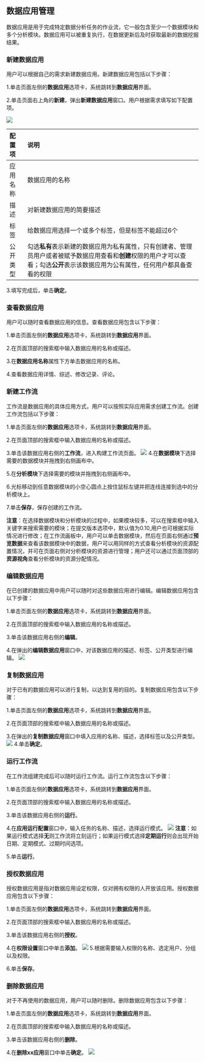 ## 数据应用管理

数据应用是用于完成特定数据分析任务的作业流，它一般包含至少一个数据模块和多个分析模块。数据应用可以被重复执行，在数据更新后及时获取最新的数据挖掘结果。

### 新建数据应用

用户可以根据自己的需求新建数据应用。新建数据应用包括以下步骤：

1.单击页面左侧的**数据应用**选项卡，系统跳转到**数据应用**界面。

2.单击页面右上角的**新建**，弹出**新建数据应用**窗口。用户根据需求填写如下配置项。

![](/assets/new_data_application.png)
    
| 配置项 | 说明 |
| :--- | :--- | 
| 应用名称 | 数据应用的名称 |
| 描述 | 对新建数据应用的简要描述 |
| 标签 | 给数据应用选择一个或多个标签，但是标签不能超过6个|
| 公开类型 | 勾选**私有**表示新建的数据应用为私有属性，只有创建者、管理员用户或者被赋予数据应用查看和**创建**权限的用户才可以查看；勾选**公开**表示该数据应用为公有属性，任何用户都具备查看的权限 |

3.填写完成后，单击**确定**。

### 查看数据应用
用户可以随时查看数据应用的信息。查看数据应用包含以下步骤：

1.单击页面左侧的**数据应用**选项卡，系统跳转到**数据应用**界面。

2.在页面顶部的搜索框中输入数据应用的名称或描述。

3.在**数据应用名称**属性下方单击数据应用的名称。

4.查看数据应用详情、综述、修改记录、评论。

### 新建工作流
工作流是数据应用的具体应用方式，用户可以按照实际应用需求创建工作流。创建工作流包括以下步骤：

1.单击页面左侧的**数据应用**选项卡，系统跳转到**数据应用**界面。

2.在页面顶部的搜索框中输入数据应用的名称或描述。

3.单击该数据应用右侧的**工作流**，进入构建工作流页面。
![](/assets/工作流组建.png)
4.在**数据模块**下选择需要的数据模块并拖拽到右侧画布中。

5.在**分析模块**下选择需要的模块并拖拽到右侧画布中。

6.光标移动到任意数据模块的小空心圆点上按住鼠标左键并把连线连接到选中的分析模块上。

7.单击**保存**，保存创建的工作流。

**注意**：在选择数据模块和分析模块的过程中，如果模块较多，可以在搜索框中输入关键字来搜索需要的模块；在提交版本选项中，默认值为0.10,用户也可根据实际情况进行修改；在工作流画板中，用户可以单击数据模块，然后在页面右侧通过**预览数据**来查看该数据模块中的数据，用户可以用同样的方式查看分析模块的资源配置情况，并可在页面右侧对分析模块的资源进行管理；用户还可以通过页面顶部的**资源视角**查看分析模块的资源分配情况。

### 编辑数据应用
在已创建的数据应用中用户可以随时对这些数据应用进行编辑。编辑数据应用包含以下步骤：

1.单击页面左侧的**数据应用**选项卡，系统跳转到**数据应用**界面。

2.在页面顶部的搜索框中输入数据应用的名称或描述。

3.单击该数据应用右侧的**编辑**。

4.在弹出的**编辑数据应用**窗口中，对该数据应用的描述、标签、公开类型进行编辑。
![](/assets/编辑数据应用.png)

### 复制数据应用
对于已有的数据应用可以进行复制，以达到复用的目的。复制数据应用包含以下步骤：

1.单击页面左侧的**数据应用**选项卡，系统跳转到**数据应用**界面。

2.在页面顶部的搜索框中输入数据应用的名称或描述。

3.在弹出的**复制数据应用**窗口中填入应用的名称、描述，选择标签以及公开类型。
![](/assets/复制数据应用.png)
4.单击**确定**。

### 运行工作流
在工作流组建完成后可以随时运行工作流。运行工作流包含以下步骤：

1.单击页面左侧的**数据应用**选项卡，系统跳转到**数据应用**界面。

2.在页面顶部的搜索框中输入数据应用的名称或描述。

3.单击该数据应用右侧的**运行**。

4.在**应用运行配置**窗口中，输入任务的名称、描述，选择运行模式。
![](/assets/运行工作流.png)
**注意**：如果运行模式选择**无**则工作流将立刻运行；如果运行模式选择**定期运行**则会出现开始日期、定期模式、过期时间选项。

5.单击**运行**。

### 授权数据应用
授权数据应用是指对数据应用设定权限，仅对拥有权限的人开放该应用。授权数据应用包含以下步骤：

1.单击页面左侧的**数据应用**选项卡，系统跳转到**数据应用**界面。

2.在页面顶部的搜索框中输入数据应用的名称或描述。

3.单击该数据应用右侧的**授权**。

4.在**权限设置**窗口中单击**添加**。
![](/assets/数据应用授权.png)
5.根据需要输入权限的名称、选定用户、分组以及权限。

6.单击**保存**。

### 删除数据应用
对于不再使用的数据应用，用户可以随时删除。删除数据应用包含以下步骤：

1.单击页面左侧的**数据应用**选项卡，系统跳转到**数据应用**界面。

2.在页面顶部的搜索框中输入数据应用的名称或描述。

3.单击该数据应用右侧的**删除**。

4.在**删除xx应用**窗口中单击**确定**。
![](/assets/删除数据应用.png)
